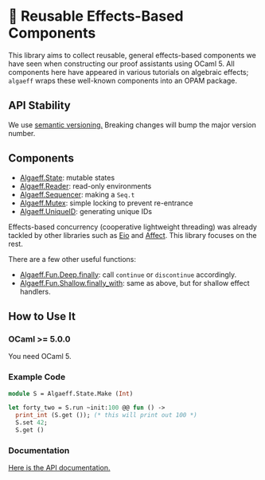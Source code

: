 # 🦠 Reusable Effects-Based Components

This library aims to collect reusable, general effects-based components we have seen when constructing our proof assistants using OCaml 5. All components here have appeared in various tutorials on algebraic effects; `algaeff` wraps these well-known components into an OPAM package.

## API Stability

We use [semantic versioning.](https://semver.org/) Breaking changes will bump the major version number.

## Components

- [Algaeff.State](https://redprl.org/algaeff/algaeff/Algaeff/State): mutable states
- [Algaeff.Reader](https://redprl.org/algaeff/algaeff/Algaeff/Reader): read-only environments
- [Algaeff.Sequencer](https://redprl.org/algaeff/algaeff/Algaeff/Sequencer): making a `Seq.t`
- [Algaeff.Mutex](https://redprl.org/algaeff/algaeff/Algaeff/Mutex): simple locking to prevent re-entrance
- [Algaeff.UniqueID](https://redprl.org/algaeff/algaeff/Algaeff/UniqueID): generating unique IDs

Effects-based concurrency (cooperative lightweight threading) was already tackled by other libraries such as [Eio](https://github.com/ocaml-multicore/eio) and [Affect](https://erratique.ch/software/affect). This library focuses on the rest.

There are a few other useful functions:

- [Algaeff.Fun.Deep.finally](https://redprl.org/algaeff/algaeff/Algaeff/Fun/Deep/index.html#val-finally): call `continue` or `discontinue` accordingly.
- [Algaeff.Fun.Shallow.finally_with](https://redprl.org/algaeff/algaeff/Algaeff/Fun/Shallow/index.html#val-finally_with): same as above, but for shallow effect handlers.

## How to Use It

### OCaml >= 5.0.0

You need OCaml 5.

### Example Code

```ocaml
module S = Algaeff.State.Make (Int)

let forty_two = S.run ~init:100 @@ fun () ->
  print_int (S.get ()); (* this will print out 100 *)
  S.set 42;
  S.get ()
```

### Documentation

[Here is the API documentation.](https://redprl.org/algaeff/algaeff/Algaeff)
